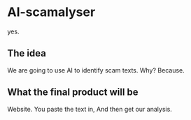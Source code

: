 # AI-scamalyser
yes.

## The idea
We are going to use AI to identify scam texts.
Why?
Because.

## What the final product will be
Website.
You paste the text in,
And then get our analysis.

